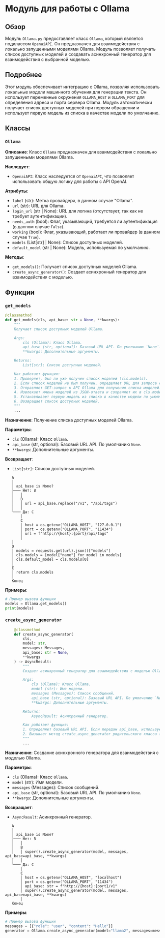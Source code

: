 # Модуль для работы с Ollama

## Обзор

Модуль `Ollama.py` предоставляет класс `Ollama`, который является подклассом `OpenaiAPI`. Он предназначен для взаимодействия с локально запущенными моделями Ollama. Модуль позволяет получать список доступных моделей и создавать асинхронный генератор для взаимодействия с выбранной моделью.

## Подробнее

Этот модуль обеспечивает интеграцию с Ollama, позволяя использовать локальные модели машинного обучения для генерации текста. Он использует переменные окружения `OLLAMA_HOST` и `OLLAMA_PORT` для определения адреса и порта сервера Ollama.
Модуль автоматически получает список доступных моделей при первом обращении и использует первую модель из списка в качестве модели по умолчанию.

## Классы

### `Ollama`

**Описание**: Класс `Ollama` предназначен для взаимодействия с локально запущенными моделями Ollama.

**Наследует**:

- `OpenaiAPI`: Класс наследуется от `OpenaiAPI`, что позволяет использовать общую логику для работы с API OpenAI.

**Атрибуты**:

- `label` (str): Метка провайдера, в данном случае "Ollama".
- `url` (str): URL для Ollama.
- `login_url` (str | None): URL для логина (отсутствует, так как не требует аутентификации).
- `needs_auth` (bool): Флаг, указывающий, требуется ли аутентификация (в данном случае `False`).
- `working` (bool): Флаг, указывающий, работает ли провайдер (в данном случае `True`).
- `models` (List[str] | None): Список доступных моделей.
- `default_model` (str | None): Модель, используемая по умолчанию.

**Методы**:

- `get_models()`: Получает список доступных моделей Ollama.
- `create_async_generator()`: Создает асинхронный генератор для взаимодействия с моделью.

## Функции

### `get_models`

```python
@classmethod
def get_models(cls, api_base: str = None, **kwargs):
    """
    Получает список доступных моделей Ollama.

    Args:
        cls (Ollama): Класс Ollama.
        api_base (str, optional): Базовый URL API. По умолчанию `None`.
        **kwargs: Дополнительные аргументы.

    Returns:
        List[str]: Список доступных моделей.

    Как работает функция:
    1. Проверяет, был ли уже получен список моделей (cls.models).
    2. Если список моделей не был получен, определяет URL для запроса списка моделей. Если передан api_base, то использует его, иначе использует переменные окружения OLLAMA_HOST и OLLAMA_PORT для формирования URL.
    3. Отправляет GET-запрос к API Ollama для получения списка моделей.
    4. Извлекает имена моделей из JSON-ответа и сохраняет их в cls.models.
    5. Устанавливает первую модель из списка в качестве модели по умолчанию (cls.default_model).
    6. Возвращает список доступных моделей.
    """
    ...
```

**Назначение**: Получение списка доступных моделей Ollama.

**Параметры**:

- `cls` (Ollama): Класс `Ollama`.
- `api_base` (str, optional): Базовый URL API. По умолчанию `None`.
- `**kwargs`: Дополнительные аргументы.

**Возвращает**:

- `List[str]`: Список доступных моделей.

```
   A
   │
   │ api_base is None?
   ├─── Нет: B
   │   │
   │   B
   │   │ url = api_base.replace("/v1", "/api/tags")
   │   │
   └─── Да: C
       │
       C
       │ host = os.getenv("OLLAMA_HOST", "127.0.0.1")
       │ port = os.getenv("OLLAMA_PORT", "11434")
       │ url = f"http://{host}:{port}/api/tags"
       │
   │
   D
   │ models = requests.get(url).json()["models"]
   │ cls.models = [model["name"] for model in models]
   │ cls.default_model = cls.models[0]
   │
   E
   │ return cls.models
   │
   Конец
```

**Примеры**:

```python
# Пример вызова функции
models = Ollama.get_models()
print(models)
```

### `create_async_generator`

```python
    @classmethod
    def create_async_generator(
        cls,
        model: str,
        messages: Messages,
        api_base: str = None,
        **kwargs
    ) -> AsyncResult:
        """
        Создает асинхронный генератор для взаимодействия с моделью Ollama.

        Args:
            cls (Ollama): Класс Ollama.
            model (str): Имя модели.
            messages (Messages): Список сообщений.
            api_base (str, optional): Базовый URL API. По умолчанию `None`.
            **kwargs: Дополнительные аргументы.

        Returns:
            AsyncResult: Асинхронный генератор.

        Как работает функция:
        1. Определяет базовый URL API. Если передан api_base, использует его, иначе использует переменные окружения OLLAMA_HOST и OLLAMA_PORT для формирования URL.
        2. Вызывает метод create_async_generator родительского класса (super().create_async_generator) для создания асинхронного генератора.
        """
        ...
```

**Назначение**: Создание асинхронного генератора для взаимодействия с моделью Ollama.

**Параметры**:

- `cls` (Ollama): Класс `Ollama`.
- `model` (str): Имя модели.
- `messages` (Messages): Список сообщений.
- `api_base` (str, optional): Базовый URL API. По умолчанию `None`.
- `**kwargs`: Дополнительные аргументы.

**Возвращает**:

- `AsyncResult`: Асинхронный генератор.

```
   A
   │
   │ api_base is None?
   ├─── Нет: B
   │   │
   │   B
   │   │ super().create_async_generator(model, messages, api_base=api_base, **kwargs)
   │   │
   └─── Да: C
       │
       C
       │ host = os.getenv("OLLAMA_HOST", "localhost")
       │ port = os.getenv("OLLAMA_PORT", "11434")
       │ api_base: str = f"http://{host}:{port}/v1"
       │ super().create_async_generator(model, messages, api_base=api_base, **kwargs)
       │
   Конец
```

**Примеры**:

```python
# Пример вызова функции
messages = [{"role": "user", "content": "Hello"}]
generator = Ollama.create_async_generator(model="llama2", messages=messages)